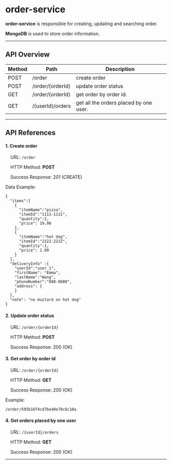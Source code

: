 # order-service

**order-service** is responsible for creating, updating and searching order.

**MongoDB** is used to store order information. 

----------

API Overview
-------------
Method   | Path  | Description 
--------| -----  | --------------
POST    | /order | create order
POST    | /order/{orderId} | update order status
GET     | /order/{orderId} | get order by order id.
GET     | /{userId}/orders|get all the orders placed by one user.


----------

API References
-------------
 
#### 1. Create order

&nbsp;&nbsp;&nbsp;&nbsp;URL: `/order`

&nbsp;&nbsp;&nbsp;&nbsp;HTTP Method: **POST**

&nbsp;&nbsp;&nbsp;&nbsp;Success Response: 201 (CREATE) 

Data Example:
```
{
  "items":[
    {
      "itemName":"pizza",
      "itemId":"1111-1111",
      "quantity":2,
      "price": 19.98
    },
    {
      "itemName":"hot dog",
      "itemId":"2222-2222",
      "quantity":1,
      "price": 1.99
    }
  ],
  "deliveryInfo" :{
    "userId":"user_1",
    "firstName": "Emma",
    "lastName":"Wang",
    "phoneNumber":"888-8888",
    "address": {
    }
  },
  "note": "no mustard on hot dog"
}
```

#### 2. Update order status 

&nbsp;&nbsp;&nbsp;&nbsp;URL: `/order/{orderId}`

&nbsp;&nbsp;&nbsp;&nbsp;HTTP Method: **POST** 

&nbsp;&nbsp;&nbsp;&nbsp;Success Response: 200 (OK) 


#### 3. Get order by order id

&nbsp;&nbsp;&nbsp;&nbsp;URL: `/order/{orderId}` 

&nbsp;&nbsp;&nbsp;&nbsp;HTTP Method: **GET** 

&nbsp;&nbsp;&nbsp;&nbsp;Success Response: 200 (OK) 

Example: 
```
/order/595b16f4cd7be40e78c6c10a
```

#### 4. Get orders placed by one user

&nbsp;&nbsp;&nbsp;&nbsp;URL: `/{userId}/orders`

&nbsp;&nbsp;&nbsp;&nbsp;HTTP Method: **GET** 

&nbsp;&nbsp;&nbsp;&nbsp;Success Response: 200 (OK)

--------